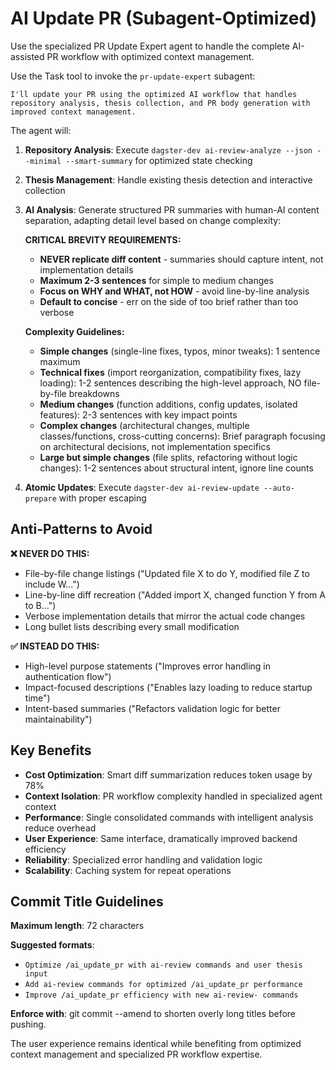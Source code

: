 # AI Update PR (Subagent-Optimized)

Use the specialized PR Update Expert agent to handle the complete AI-assisted PR workflow with optimized context management.

Use the Task tool to invoke the `pr-update-expert` subagent:

```
I'll update your PR using the optimized AI workflow that handles repository analysis, thesis collection, and PR body generation with improved context management.
```

The agent will:

1. **Repository Analysis**: Execute `dagster-dev ai-review-analyze --json --minimal --smart-summary` for optimized state checking
2. **Thesis Management**: Handle existing thesis detection and interactive collection
3. **AI Analysis**: Generate structured PR summaries with human-AI content separation, adapting detail level based on change complexity:

   **CRITICAL BREVITY REQUIREMENTS:**
   - **NEVER replicate diff content** - summaries should capture intent, not implementation details
   - **Maximum 2-3 sentences** for simple to medium changes
   - **Focus on WHY and WHAT, not HOW** - avoid line-by-line analysis
   - **Default to concise** - err on the side of too brief rather than too verbose

   **Complexity Guidelines:**
   - **Simple changes** (single-line fixes, typos, minor tweaks): 1 sentence maximum
   - **Technical fixes** (import reorganization, compatibility fixes, lazy loading): 1-2 sentences describing the high-level approach, NO file-by-file breakdowns
   - **Medium changes** (function additions, config updates, isolated features): 2-3 sentences with key impact points
   - **Complex changes** (architectural changes, multiple classes/functions, cross-cutting concerns): Brief paragraph focusing on architectural decisions, not implementation specifics
   - **Large but simple changes** (file splits, refactoring without logic changes): 1-2 sentences about structural intent, ignore line counts

4. **Atomic Updates**: Execute `dagster-dev ai-review-update --auto-prepare` with proper escaping

## Anti-Patterns to Avoid

**❌ NEVER DO THIS:**

- File-by-file change listings ("Updated file X to do Y, modified file Z to include W...")
- Line-by-line diff recreation ("Added import X, changed function Y from A to B...")
- Verbose implementation details that mirror the actual code changes
- Long bullet lists describing every small modification

**✅ INSTEAD DO THIS:**

- High-level purpose statements ("Improves error handling in authentication flow")
- Impact-focused descriptions ("Enables lazy loading to reduce startup time")
- Intent-based summaries ("Refactors validation logic for better maintainability")

## Key Benefits

- **Cost Optimization**: Smart diff summarization reduces token usage by 78%
- **Context Isolation**: PR workflow complexity handled in specialized agent context
- **Performance**: Single consolidated commands with intelligent analysis reduce overhead
- **User Experience**: Same interface, dramatically improved backend efficiency
- **Reliability**: Specialized error handling and validation logic
- **Scalability**: Caching system for repeat operations

## Commit Title Guidelines

**Maximum length**: 72 characters

**Suggested formats**:

- `Optimize /ai_update_pr with ai-review commands and user thesis input`
- `Add ai-review commands for optimized /ai_update_pr performance`
- `Improve /ai_update_pr efficiency with new ai-review- commands`

**Enforce with**: git commit --amend to shorten overly long titles before pushing.

The user experience remains identical while benefiting from optimized context management and specialized PR workflow expertise.
